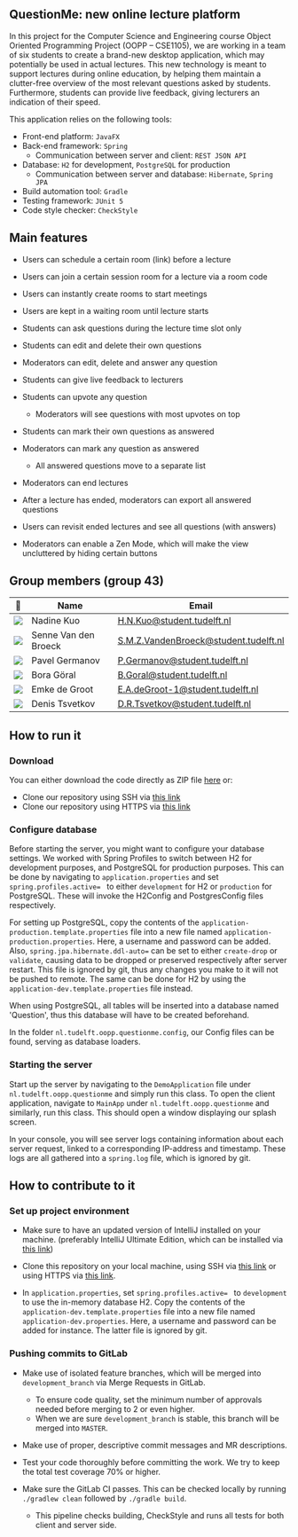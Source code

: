 ## QuestionMe: new online lecture platform

In this project for the Computer Science and Engineering course Object Oriented Programming Project (OOPP – CSE1105), we are working in a team of six students to create a brand-new desktop application, which may potentially be used in actual lectures.
This new technology is meant to support lectures during online education, by helping them maintain a clutter-free overview of the most relevant questions asked by students. Furthermore, students can provide live feedback, giving lecturers an indication of their speed.

This application relies on the following tools:
- Front-end platform: `JavaFX`
- Back-end framework: `Spring`
  - Communication between server and client: `REST JSON API` 
- Database: `H2` for development, `PostgreSQL` for production
    - Communication between server and database: `Hibernate`, `Spring JPA`
- Build automation tool: `Gradle`
- Testing framework: `JUnit 5` 
- Code style checker: `CheckStyle`


## Main features

- Users can schedule a certain room (link) before a lecture
- Users can join a certain session room for a lecture via a room code
- Users can instantly create rooms to start meetings
- Users are kept in a waiting room until lecture starts


- Students can ask questions during the lecture time slot only
- Students can edit and delete their own questions
- Moderators can edit, delete and answer any question
- Students can give live feedback to lecturers
- Students can upvote any question
    - Moderators will see questions with most upvotes on top


- Students can mark their own questions as answered
- Moderators can mark any question as answered
  - All answered questions move to a separate list 
    
    
- Moderators can end lectures 
- After a lecture has ended, moderators can export all answered questions
- Users can revisit ended lectures and see all questions (with answers)
- Moderators can enable a Zen Mode, which will make the view uncluttered by hiding certain buttons


## Group members (group 43)

| 📸 | Name | Email |
|---|---|---|
| ![](https://eu.ui-avatars.com/api/?name=NK&length=4&size=50&color=DDD&background=777&font-size=0.325) |   Nadine Kuo   | H.N.Kuo@student.tudelft.nl |
| ![](https://eu.ui-avatars.com/api/?name=SB&length=4&size=50&color=DDD&background=777&font-size=0.325) |   Senne Van den Broeck   | S.M.Z.VandenBroeck@student.tudelft.nl |
| ![](https://eu.ui-avatars.com/api/?name=PG&length=4&size=50&color=DDD&background=777&font-size=0.325) |   Pavel Germanov   | P.Germanov@student.tudelft.nl |
| ![](https://eu.ui-avatars.com/api/?name=BG&length=4&size=50&color=DDD&background=777&font-size=0.325) |   Bora Göral   | B.Goral@student.tudelft.nl |
| ![](https://eu.ui-avatars.com/api/?name=EG&length=4&size=50&color=DDD&background=777&font-size=0.325) |   Emke de Groot   | E.A.deGroot-1@student.tudelft.nl |
| ![](https://eu.ui-avatars.com/api/?name=DT&length=4&size=50&color=DDD&background=777&font-size=0.325) |   Denis Tsvetkov   | D.R.Tsvetkov@student.tudelft.nl |



## How to run it


### Download

You can either download the code directly as ZIP file [here](https://gitlab.ewi.tudelft.nl/cse1105/2020-2021/team-repositories/oopp-group-43/repository-template/-/archive/master/repository-template-master.zip) or:

- Clone our repository using SSH via [this link](git@gitlab.ewi.tudelft.nl:cse1105/2020-2021/team-repositories/oopp-group-43/repository-template.git)
- Clone our repository using HTTPS via [this link](https://gitlab.ewi.tudelft.nl/cse1105/2020-2021/team-repositories/oopp-group-43/repository-template.git)


### Configure database

Before starting the server, you might want to configure your database settings.
We worked with Spring Profiles to switch between H2 for development purposes, and PostgreSQL for production purposes. 
This can be done by navigating to `application.properties` and set `spring.profiles.active= ` to either `development` for H2 or `production` for PostgreSQL.
These will invoke the H2Config and PostgresConfig files respectively.

For setting up PostgreSQL, copy the contents of the `application-production.template.properties` file into a new file named `application-production.properties`. 
Here, a username and password can be added. Also, `spring.jpa.hibernate.ddl-auto=` can be set to either `create-drop` or `validate`,
causing data to be dropped or preserved respectively after server restart.
This file is ignored by git, thus any changes you make to it will not be pushed to remote.
The same can be done for H2 by using the `application-dev.template.properties` file instead.


When using PostgreSQL, all tables will be inserted into a database named 'Question', 
thus this database will have to be created beforehand.


In the folder `nl.tudelft.oopp.questionme.config`, our Config files can be found, serving as database loaders.

### Starting the server

Start up the server by navigating to the `DemoApplication` file under `nl.tudelft.oopp.questionme` and simply run this class.
To open the client application, navigate to `MainApp` under `nl.tudelft.oopp.questionme` and similarly, run this class.
This should open a window displaying our splash screen. 

In your console, you will see server logs containing information about each server request, 
linked to a corresponding IP-address and timestamp. These logs are all gathered into a `spring.log`
file, which is ignored by git.


## How to contribute to it

### Set up project environment

- Make sure to have an updated version of IntelliJ installed on your machine. 
  (preferably IntelliJ Ultimate Edition, which can be installed via [this link](https://www.jetbrains.com/idea/))


- Clone this repository on your local machine, using SSH via [this link](git@gitlab.ewi.tudelft.nl:cse1105/2020-2021/team-repositories/oopp-group-43/repository-template.git)
  or using HTTPS via [this link](https://gitlab.ewi.tudelft.nl/cse1105/2020-2021/team-repositories/oopp-group-43/repository-template.git).


- In `application.properties`, set `spring.profiles.active= ` to `development` to use the in-memory database H2.
  Copy the contents of the `application-dev.template.properties` file into a new file named `application-dev.properties`.
  Here, a username and password can be added for instance. The latter file is ignored by git. 

### Pushing commits to GitLab

- Make use of isolated feature branches, which will be merged into `development_branch` 
via Merge Requests in GitLab. 
    - To ensure code quality, set the minimum number of approvals needed 
      before merging to 2 or even higher.
    - When we are sure `development_branch` is stable, this branch will be merged into `MASTER`.
  

- Make use of proper, descriptive commit messages and MR descriptions.


- Test your code thoroughly before committing the work.
We try to keep the total test coverage 70% or higher.
  

- Make sure the GitLab CI passes. 
This can be checked locally by running `./gradlew clean` followed by `./gradle build`.
  - This pipeline checks building, CheckStyle and runs all tests for both client and server side.